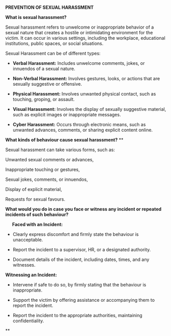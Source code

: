 ﻿**PREVENTION OF SEXUAL HARASSMENT**


**What is sexual harassment?**

Sexual harassment refers to unwelcome or inappropriate behavior of a sexual nature that creates a hostile or intimidating environment for the victim. It can occur in various settings, including the workplace, educational institutions, public spaces, or social situations.

Sexual Harassment can be of different types:

- **Verbal Harassment:** Includes unwelcome comments, jokes, or innuendos of a sexual nature.

- **Non-Verbal Harassment:** Involves gestures, looks, or actions that are sexually suggestive or offensive.

- **Physical Harassment:** Involves unwanted physical contact, such as touching, groping, or assault.

- **Visual Harassment:** Involves the display of sexually suggestive material, such as explicit images or inappropriate messages.

- **Cyber Harassment:** Occurs through electronic means, such as unwanted advances, comments, or sharing explicit content online.



**What kinds of behaviour cause sexual harassment?**
**


Sexual harassment can take various forms, such as: 

Unwanted sexual comments or advances,

Inappropriate touching or gestures,

Sexual jokes, comments, or innuendos,

Display of explicit material,

Requests for sexual favours.






**What would you do in case you face or witness any incident or repeated incidents of such behaviour?**


`	`**Faced with an Incident:**

- Clearly express discomfort and firmly state the behaviour is unacceptable.

- Report the incident to a supervisor, HR, or a designated authority.

- Document details of the incident, including dates, times, and any witnesses.


**Witnessing an Incident:**

- Intervene if safe to do so, by firmly stating that the behaviour is inappropriate.

- Support the victim by offering assistance or accompanying them to report the incident.

- Report the incident to the appropriate authorities, maintaining confidentiality.

**	


